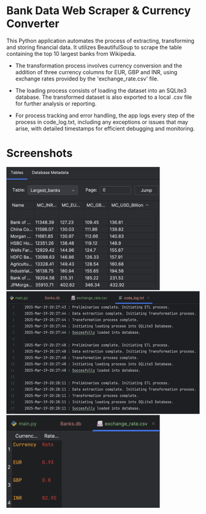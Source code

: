 # Bank Data Web Scraper & Currency Converter

This Python application automates the process of extracting, transforming and storing financial data. It utilizes BeautifulSoup to scrape the table containing the top 10 largest banks from Wikipedia. 

- The transformation process involves currency conversion and the addition of three currency columns for EUR, GBP and INR, using exchange rates provided by the 'exchange_rate.csv' file.

- The loading process consists of loading the dataset into an SQLite3 database. The transformed dataset is also exported to a local .csv file for further analysis or reporting.

- For process tracking and error handling, the app logs every step of the process in code_log.txt, including any exceptions or issues that may arise, with detailed timestamps for efficient debugging and monitoring.

# Screenshots
<img src="screenshots/db.png" alt="My Image" width="400"> <img src="screenshots/logs.png" alt="My Image" height="320">
<img src="screenshots/currency.png" alt="My Image" width="400">
